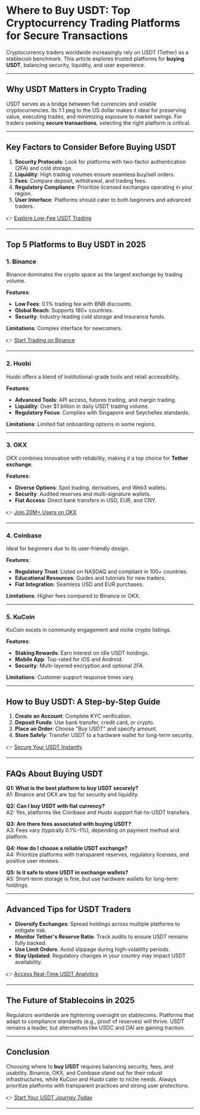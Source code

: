 # Where to Buy USDT: Top Cryptocurrency Trading Platforms for Secure Transactions  

Cryptocurrency traders worldwide increasingly rely on USDT (Tether) as a stablecoin benchmark. This article explores trusted platforms for **buying USDT**, balancing security, liquidity, and user experience.  

---

## Why USDT Matters in Crypto Trading  
USDT serves as a bridge between fiat currencies and volatile cryptocurrencies. Its 1:1 peg to the US dollar makes it ideal for preserving value, executing trades, and minimizing exposure to market swings. For traders seeking **secure transactions**, selecting the right platform is critical.  

---

## Key Factors to Consider Before Buying USDT  
1. **Security Protocols**: Look for platforms with two-factor authentication (2FA) and cold storage.  
2. **Liquidity**: High trading volumes ensure seamless buy/sell orders.  
3. **Fees**: Compare deposit, withdrawal, and trading fees.  
4. **Regulatory Compliance**: Prioritize licensed exchanges operating in your region.  
5. **User Interface**: Platforms should cater to both beginners and advanced traders.  

👉 [Explore Low-Fee USDT Trading](https://bit.ly/okx-bonus)  

---

## Top 5 Platforms to Buy USDT in 2025  

### 1. **Binance**  
Binance dominates the crypto space as the largest exchange by trading volume.  

**Features**:  
- **Low Fees**: 0.1% trading fee with BNB discounts.  
- **Global Reach**: Supports 180+ countries.  
- **Security**: Industry-leading cold storage and insurance funds.  

**Limitations**: Complex interface for newcomers.  

👉 [Start Trading on Binance](https://bit.ly/okx-bonus)  

---

### 2. **Huobi**  
Huobi offers a blend of institutional-grade tools and retail accessibility.  

**Features**:  
- **Advanced Tools**: API access, futures trading, and margin trading.  
- **Liquidity**: Over $1 billion in daily USDT trading volume.  
- **Regulatory Focus**: Complies with Singapore and Seychelles standards.  

**Limitations**: Limited fiat onboarding options in some regions.  

---

### 3. **OKX**  
OKX combines innovation with reliability, making it a top choice for **Tether exchange**.  

**Features**:  
- **Diverse Options**: Spot trading, derivatives, and Web3 wallets.  
- **Security**: Audited reserves and multi-signature wallets.  
- **Fiat Access**: Direct bank transfers in USD, EUR, and CNY.  

👉 [Join 20M+ Users on OKX](https://bit.ly/okx-bonus)  

---

### 4. **Coinbase**  
Ideal for beginners due to its user-friendly design.  

**Features**:  
- **Regulatory Trust**: Listed on NASDAQ and compliant in 100+ countries.  
- **Educational Resources**: Guides and tutorials for new traders.  
- **Fiat Integration**: Seamless USD and EUR purchases.  

**Limitations**: Higher fees compared to Binance or OKX.  

---

### 5. **KuCoin**  
KuCoin excels in community engagement and niche crypto listings.  

**Features**:  
- **Staking Rewards**: Earn interest on idle USDT holdings.  
- **Mobile App**: Top-rated for iOS and Android.  
- **Security**: Multi-layered encryption and optional 2FA.  

**Limitations**: Customer support response times vary.  

---

## How to Buy USDT: A Step-by-Step Guide  

1. **Create an Account**: Complete KYC verification.  
2. **Deposit Funds**: Use bank transfer, credit card, or crypto.  
3. **Place an Order**: Choose "Buy USDT" and specify amount.  
4. **Store Safely**: Transfer USDT to a hardware wallet for long-term security.  

👉 [Secure Your USDT Instantly](https://bit.ly/okx-bonus)  

---

## FAQs About Buying USDT  

**Q1: What is the best platform to buy USDT securely?**  
A1: Binance and OKX are top for security and liquidity.  

**Q2: Can I buy USDT with fiat currency?**  
A2: Yes, platforms like Coinbase and Huobi support fiat-to-USDT transfers.  

**Q3: Are there fees associated with buying USDT?**  
A3: Fees vary (typically 0.1%–1%), depending on payment method and platform.  

**Q4: How do I choose a reliable USDT exchange?**  
A4: Prioritize platforms with transparent reserves, regulatory licenses, and positive user reviews.  

**Q5: Is it safe to store USDT in exchange wallets?**  
A5: Short-term storage is fine, but use hardware wallets for long-term holdings.  

---

## Advanced Tips for USDT Traders  

- **Diversify Exchanges**: Spread holdings across multiple platforms to mitigate risk.  
- **Monitor Tether's Reserve Ratio**: Track audits to ensure USDT remains fully backed.  
- **Use Limit Orders**: Avoid slippage during high-volatility periods.  
- **Stay Updated**: Regulatory changes in your country may impact USDT availability.  

👉 [Access Real-Time USDT Analytics](https://bit.ly/okx-bonus)  

---

## The Future of Stablecoins in 2025  

Regulators worldwide are tightening oversight on stablecoins. Platforms that adapt to compliance standards (e.g., proof of reserves) will thrive. USDT remains a leader, but alternatives like USDC and DAI are gaining traction.  

---

## Conclusion  

Choosing where to **buy USDT** requires balancing security, fees, and usability. Binance, OKX, and Coinbase stand out for their robust infrastructures, while KuCoin and Huobi cater to niche needs. Always prioritize platforms with transparent practices and strong user protections.  

👉 [Start Your USDT Journey Today](https://bit.ly/okx-bonus)  

--- 
